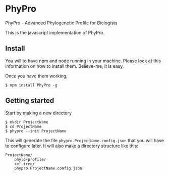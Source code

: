 # PhyPro
PhyPro - Advanced Phylogenetic Profile for Biologists

This is the javascript implementation of PhyPro.

## Install

You will to have npm and node running in your machine. Please look at this information on how to install them. Believe-me, it is easy.

Once you have them working,

```
$ npm install PhyPro -g
```

## Getting started

Start by making a new directory

```
$ mkdir ProjectName
$ cd ProjectName
$ phypro --init ProjectName
```

This will generate the file `phypro.ProjectName.config.json` that you will have to configure later. It will also make a directory structure like this:

```
ProjectName/
    phylo-profile/
    ref-tree/
    phypro.ProjectName.config.json
```
